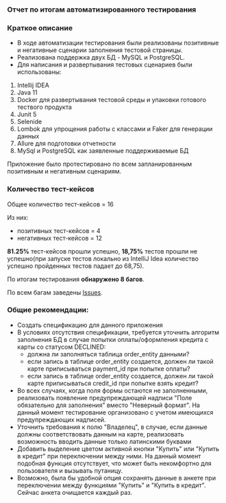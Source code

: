 ### Отчет по итогам автоматизированного тестирования 

### Краткое описание
* В ходе автоматизации тестирования были реализованы позитивные и негативные сценарии заполнения тестовой страницы.
* Реализована поддержка двух БД - MySQL и PostgreSQL.
* Для написания и развертывания тестовых сценариев были использованы:
 1. Intellij IDEA 
 1. Java 11
 1. Docker для развертывания тестовой среды и упаковки готового тествого продукта
 1. Junit 5
 1. Selenide
 1. Lombok для упрощения работы с классами и Faker для генерации данных
 1. Allure  для подготовки отчетности
 1. MySql и PostgreSQL как заявленные поддерживаемые БД

Приложение было протестировано по всем запланированным позитивным и негативным сценариям. 

### Количество тест-кейсов
Общее количество тест-кейсов = 16

Из них:
* позитивных тест-кейсов = 4 
* негативных тест-кейсов = 12 

**81.25%** тест-кейсов прошли успешно, **18,75%** тестов прошли не успешно(при запуске тестов локально из IntelliJ Idea количество успешно пройденных тестов падает до 68,75). 

По итогам тестирования **обнаружено 8 багов**. 

По всем багам заведены [Issues](https://github.com/ggamarin/Diplom/issues).

### Общие рекомендации:

* Создать спецификацию для данного приложения
* В условиях отсутствия спецификации, требуется уточнить алгоритм заполнения БД в случае попытки оплаты/оформления кредита с карты со статусом DECLINED:
    * должна ли заполняться таблица order_entity данными? 
    * если запись в таблице order_entity создается, должен ли такой карте приписываться payment_id при попытке оплаты?
    * если запись в таблице order_entity создается, должен ли такой карте приписываться credit_id при попытке взять кредит?    
* Во всех случаях, когда поля формы остаются не заполненными, реализовать появление предупреждающей надписи "Поле обязательно для заполнения" вместо "Неверный формат". На данный момент тестирование организовано с учетом имеющихся предупреждающих надписей.
* Уточнить требования к полю "Владелец", в случае, если данные должны соответствовать данным на карте, реализовать возможность вводить данные только латинскими буквами
* Добавить выделение цветом активной кнопки "Купить" или "Купить в кредит" при переключении между ними. На данный момент подобная функция отсутствует, что может быть некомфортно для пользователя и вызывать путаницу.
* Возможно, была бы удобной опция сохранять данные в анкете при переключении между функциями "Купить" и "Купить в кредит". Сейчас анкета очищается каждый раз. 
